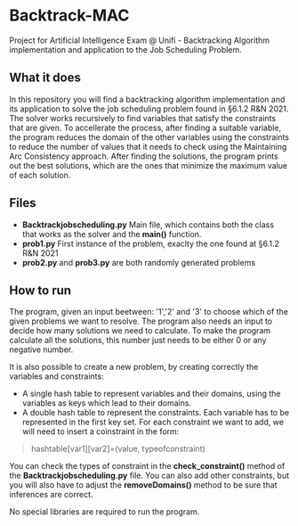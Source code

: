 # Backtrack-MAC
Project for Artificial Intelligence Exam @ Unifi - Backtracking Algorithm implementation and application to the Job Scheduling Problem.
##  What it does
In this repository you will find a backtracking algorithm implementation and its application to solve the job scheduling problem found in §6.1.2 R&N 2021. The solver works recursively to find variables that satisfy the constraints that are given. To accellerate the process, after finding a suitable variable, the program reduces the domain of the other variables using the constraints to reduce the number of values that it needs to check using the Maintaining Arc Consistency approach. After finding the solutions, the program prints out the best solutions, which are the ones that minimize the maximum value of each solution.
## Files
- **Backtrackjobscheduling.py** Main file, which contains both the class that works as the solver and the **main()** function.
- **prob1.py** First instance of the problem, exaclty the one found at §6.1.2 R&N 2021
- **prob2.py** and **prob3.py** are both randomly generated problems
## How to run
The program, given an input beetween: '1','2' and '3' to choose which of the given problems we want to resolve. The program also needs an input to decide how many solutions we need to calculate. To make the program calculate all the solutions, this number just needs to be either 0 or any negative number. 

It is also possible to create a new problem, by creating correctly the variables and constraints: 
- A single hash table to represent variables and their domains, using the variables as keys which lead to their domains.
- A double hash table to represent the constraints. Each variable has to be represented in the first key set. For each constraint we want to add, we will need to insert a coinstraint in the form:

> hashtable[var1][var2]=(value, typeofconstraint)

You can check the types of constraint in the  **check_constraint()** method of the **Backtrackjobscheduling.py** file. You can also add other constraints, but you will also have to adjust the **removeDomains()** method to be sure that inferences are correct.

No special libraries are required to run the program.
